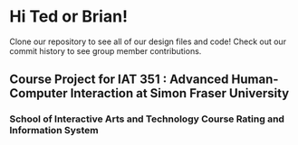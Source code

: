 # Hi Ted or Brian!
Clone our repository to see all of our design files and code!
Check out our commit history to see group member contributions.

## Course Project for IAT 351 : Advanced Human-Computer Interaction at Simon Fraser University
### School of Interactive Arts and Technology Course Rating and Information System


